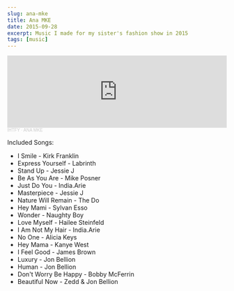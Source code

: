 ```yaml
---
slug: ana-mke
title: Ana MKE
date: 2015-09-28
excerpt: Music I made for my sister's fashion show in 2015
tags: [music]
---
```


<iframe title="ana-mke" width="100%" height="166" scrolling="no" frameborder="no" allow="autoplay" src="https://w.soundcloud.com/player/?url=https%3A//api.soundcloud.com/tracks/226006387&color=%23ff5500&auto_play=false&hide_related=false&show_comments=true&show_user=true&show_reposts=false&show_teaser=true"></iframe><div style="font-size: 10px; color: #cccccc;line-break: anywhere;word-break: normal;overflow: hidden;white-space: nowrap;text-overflow: ellipsis; font-family: Interstate,Lucida Grande,Lucida Sans Unicode,Lucida Sans,Garuda,Verdana,Tahoma,sans-serif;font-weight: 100;"><a href="https://soundcloud.com/ihtfy" title="IHTFY" target="_blank" style="color: #cccccc; text-decoration: none;">IHTFY</a> · <a href="https://soundcloud.com/ihtfy/anamke" title="ANA MKE" target="_blank" style="color: #cccccc; text-decoration: none;">ANA MKE</a></div>

Included Songs:

- I Smile - Kirk Franklin
- Express Yourself - Labrinth
- Stand Up - Jessie J
- Be As You Are - Mike Posner
- Just Do You - India.Arie
- Masterpiece - Jessie J
- Nature Will Remain - The Do
- Hey Mami - Sylvan Esso
- Wonder - Naughty Boy
- Love Myself - Hailee Steinfeld
- I Am Not My Hair - India.Arie
- No One - Alicia Keys
- Hey Mama - Kanye West
- I Feel Good - James Brown
- Luxury - Jon Bellion
- Human - Jon Bellion
- Don't Worry Be Happy - Bobby McFerrin
- Beautiful Now - Zedd & Jon Bellion
